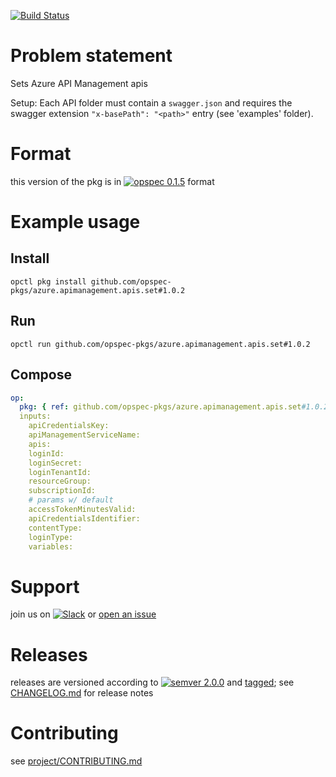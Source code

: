 [![Build Status](https://travis-ci.org/opspec-pkgs/azure.apimanagement.apis.set.svg?branch=master)](https://travis-ci.org/opspec-pkgs/azure.apimanagement.apis.set)


# Problem statement

Sets Azure API Management apis

Setup: Each API folder must contain a `swagger.json` and requires the swagger extension `"x-basePath": "<path>"` entry (see 'examples' folder).


# Format

this version of the pkg is in [![opspec 0.1.5](https://img.shields.io/badge/opspec-0.1.5-brightgreen.svg?colorA=6b6b6b&colorB=fc16be)](https://opspec.io/0.1.5/packages.html) format

# Example usage

## Install

```shell
opctl pkg install github.com/opspec-pkgs/azure.apimanagement.apis.set#1.0.2
```

## Run

```
opctl run github.com/opspec-pkgs/azure.apimanagement.apis.set#1.0.2
```

## Compose

```yaml
op:
  pkg: { ref: github.com/opspec-pkgs/azure.apimanagement.apis.set#1.0.2 }
  inputs:
    apiCredentialsKey:
    apiManagementServiceName:
    apis:
    loginId:
    loginSecret:
    loginTenantId:
    resourceGroup:
    subscriptionId:
    # params w/ default
    accessTokenMinutesValid:
    apiCredentialsIdentifier:
    contentType:
    loginType:
    variables:
```

# Support

join us on
[![Slack](https://opspec-slackin.herokuapp.com/badge.svg)](https://opspec-slackin.herokuapp.com/)
or
[open an issue](https://github.com/opspec-pkgs/azure.apimanagement.apis.set/issues)

# Releases

releases are versioned according to
[![semver 2.0.0](https://img.shields.io/badge/semver-2.0.0-brightgreen.svg)](http://semver.org/spec/v2.0.0.html)
and [tagged](https://git-scm.com/book/en/v2/Git-Basics-Tagging); see
[CHANGELOG.md](CHANGELOG.md) for release notes

# Contributing

see
[project/CONTRIBUTING.md](https://github.com/opspec-pkgs/project/blob/master/CONTRIBUTING.md)
